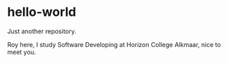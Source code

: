 # hello-world
Just another repository.

Roy here, I study Software Developing at Horizon College Alkmaar, nice to meet you.
